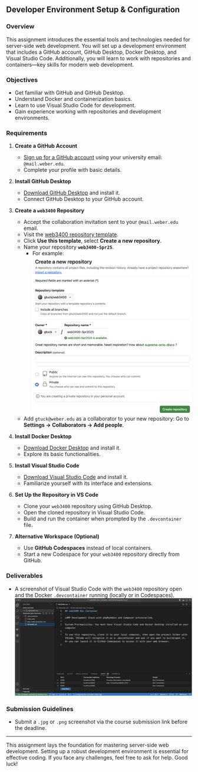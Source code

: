 ## Developer Environment Setup & Configuration

### Overview
This assignment introduces the essential tools and technologies needed for server-side web development. You will set up a development environment that includes a GitHub account, GitHub Desktop, Docker Desktop, and Visual Studio Code. Additionally, you will learn to work with repositories and containers—key skills for modern web development.

### Objectives
- Get familiar with GitHub and GitHub Desktop.
- Understand Docker and containerization basics.
- Learn to use Visual Studio Code for development.
- Gain experience working with repositories and development environments.

### Requirements

1. **Create a GitHub Account**
   - [Sign up for a GitHub account](https://github.com/signup?ref_cta=Sign+up&ref_loc=header+logged+out&ref_page=%2F&source=header-home) using your university email: `@mail.weber.edu`.
   - Complete your profile with basic details.

2. **Install GitHub Desktop**
   - [Download GitHub Desktop](https://desktop.github.com/) and install it.
   - Connect GitHub Desktop to your GitHub account.

3. **Create a `web3400` Repository**
   - Accept the collaboration invitation sent to your `@mail.weber.edu` email.
   - Visit the [web3400 repository template](https://github.com/gtuck/web3400.git).
   - Click **Use this template**, select **Create a new repository**.
   - Name your repository **`web3400-Spr25`**.
      - For example:
     ![Example image](https://github.com/gtuck/web3400-Course-Docs/blob/787e5eb7165c1d9fcfea52423c79516ce1d6ecfa/images/create-repo-from-template.png)
   - Add `gtuck@weber.edu` as a collaborator to your new repository: Go to **Settings → Collaborators → Add people**.

4. **Install Docker Desktop**
   - [Download Docker Desktop](https://www.docker.com/products/docker-desktop/) and install it.
   - Explore its basic functionalities.

5. **Install Visual Studio Code**
   - [Download Visual Studio Code](https://code.visualstudio.com/) and install it.
   - Familiarize yourself with its interface and extensions.

6. **Set Up the Repository in VS Code**
   - Clone your `web3400` repository using GitHub Desktop.
   - Open the cloned repository in Visual Studio Code.
   - Build and run the container when prompted by the `.devcontainer` file.

7. **Alternative Workspace (Optional)**
   - Use **GitHub Codespaces** instead of local containers.
   - Start a new Codespace for your `web3400` repository directly from GitHub.

### Deliverables
- A screenshot of Visual Studio Code with the `web3400` repository open and the Docker `.devcontainer` running (locally or in Codespaces).
![Example image](https://github.com/gtuck/web3400-Course-Docs/blob/787e5eb7165c1d9fcfea52423c79516ce1d6ecfa/images/upload-example.png)

### Submission Guidelines
- Submit a `.jpg` or `.png` screenshot via the course submission link before the deadline.

---

This assignment lays the foundation for mastering server-side web development. Setting up a robust development environment is essential for effective coding. If you face any challenges, feel free to ask for help. Good luck!
